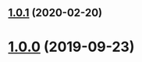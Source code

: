 <a name="1.0.1"></a>
## [1.0.1](http://git.mistong.com/ewtd/ewt-template/compare/v1.0.0...v1.0.1) (2020-02-20)



<a name="1.0.0"></a>
# [1.0.0](http://git.mistong.com/ewtd/ewt-template/compare/1.0.0...v1.0.0) (2019-09-23)



